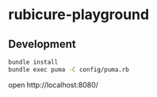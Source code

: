 # rubicure-playground
## Development
```bash
bundle install
bundle exec puma -C config/puma.rb
```

open http://localhost:8080/
